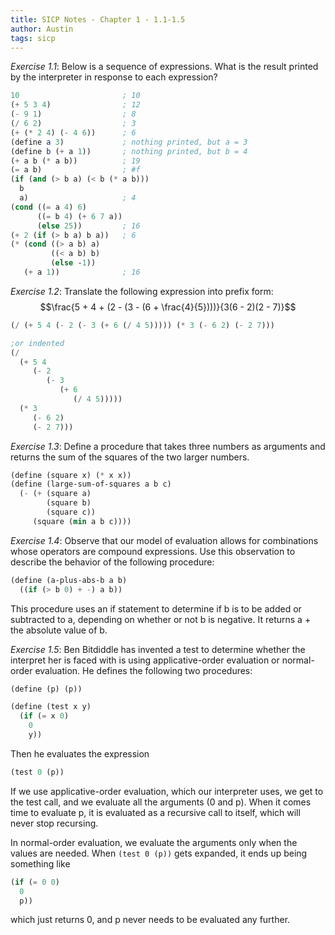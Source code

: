 ```yaml
---
title: SICP Notes - Chapter 1 - 1.1-1.5
author: Austin
tags: sicp
---
```


*Exercise 1.1*: Below is a sequence of expressions. What is the result printed by the interpreter in response to each expression?

``` scheme
10                       ; 10
(+ 5 3 4)                ; 12
(- 9 1)                  ; 8
(/ 6 2)                  ; 3
(+ (* 2 4) (- 4 6))      ; 6
(define a 3)             ; nothing printed, but a = 3
(define b (+ a 1))       ; nothing printed, but b = 4
(+ a b (* a b))          ; 19
(= a b)                  ; #f
(if (and (> b a) (< b (* a b)))
  b
  a)                     ; 4
(cond ((= a 4) 6)
      ((= b 4) (+ 6 7 a))
      (else 25))         ; 16
(+ 2 (if (> b a) b a))   ; 6
(* (cond ((> a b) a)
         ((< a b) b)
         (else -1))
   (+ a 1))              ; 16
```


*Exercise 1.2*: Translate the following expression into prefix form: 
$$\frac{5 + 4 + (2 - (3 - (6 + \frac{4}{5})))}{3(6 - 2)(2 - 7)}$$

``` scheme
(/ (+ 5 4 (- 2 (- 3 (+ 6 (/ 4 5))))) (* 3 (- 6 2) (- 2 7)))

;or indented
(/ 
  (+ 5 4 
     (- 2 
        (- 3 
           (+ 6 
              (/ 4 5))))) 
  (* 3 
     (- 6 2) 
     (- 2 7)))
```


*Exercise 1.3*: Define a procedure that takes three numbers as arguments and returns the sum of the squares of the two larger numbers.

``` scheme
(define (square x) (* x x))
(define (large-sum-of-squares a b c)
  (- (+ (square a)
        (square b)
        (square c))
     (square (min a b c))))
```

*Exercise 1.4*: Observe that our model of evaluation allows for combinations whose operators are compound expressions. Use this observation to describe the behavior of the following procedure:

``` scheme
(define (a-plus-abs-b a b)
  ((if (> b 0) + -) a b))
```

This procedure uses an if statement to determine if b is to be added or subtracted to a, depending on whether or not b is negative. It returns a + the absolute value of b.

*Exercise 1.5*: Ben Bitdiddle has invented a test to determine whether the interpret her is faced with is using applicative-order evaluation or normal-order evaluation. He defines the following two procedures:
``` scheme
(define (p) (p))

(define (test x y)
  (if (= x 0)
    0
    y))
```

Then he evaluates the expression

``` scheme
(test 0 (p))
```

If we use applicative-order evaluation, which our interpreter uses, we get to the test call, and we evaluate all the arguments (0 and p). When it comes time to evaluate p, it is evaluated as a recursive call to itself, which will never stop recursing.

In normal-order evaluation, we evaluate the arguments only when the values are needed. When `(test 0 (p))` gets expanded, it ends up being something like

``` scheme
(if (= 0 0)
  0
  p))
```

which just returns 0, and p never needs to be evaluated any further. 
